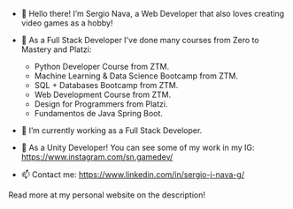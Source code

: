 - 👋 Hello there! I’m Sergio Nava, a Web Developer that also loves creating video games as a hobby!
- 👀 As a Full Stack Developer I've done many courses from Zero to Mastery and Platzi:
  
  * Python Developer Course from ZTM.
  * Machine Learning & Data Science Bootcamp from ZTM.
  * SQL + Databases Bootcamp from ZTM.
  * Web Development Course from ZTM.
  * Design for Programmers from Platzi.
  * Fundamentos de Java Spring Boot.
  
- 🌱 I’m currently working as a Full Stack Developer.
- 💞️ As a Unity Developer! You can see some of my work in my IG: https://www.instagram.com/sn.gamedev/
- 📫 Contact me: https://www.linkedin.com/in/sergio-j-nava-g/

Read more at my personal website on the description!

